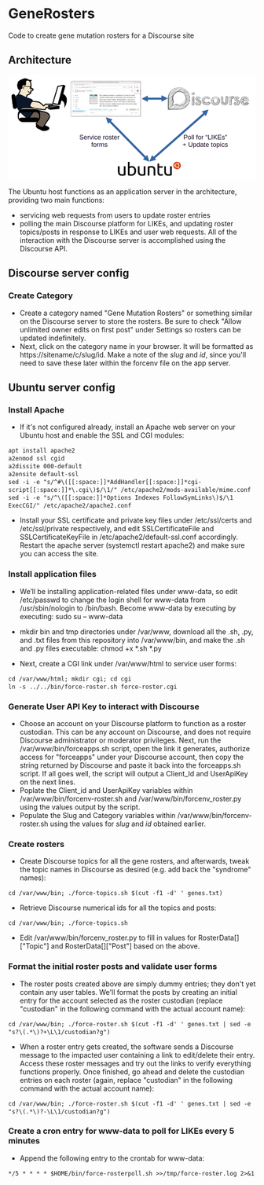 # GeneRosters
Code to create gene mutation rosters for a Discourse site  

## Architecture
<img width=600 src=https://github.com/glmck13/GeneRosters/blob/main/arch.png>  

The Ubuntu host functions as an application server in the architecture, providing two main functions:
+ servicing web requests from users to update roster entries  
+ polling the main Discourse platform for LIKEs, and updating roster topics/posts in response to LIKEs and user web requests.  All of the interaction with the Discourse server is accomplished using the Discourse API.

## Discourse server config

### Create Category
+ Create a category named "Gene Mutation Rosters" or something similar on the Discourse server to store the rosters. Be sure to check "Allow unlimited owner edits on first post" under Settings so rosters can be updated indefinitely.
+ Next, click on the category name in your browser.  It will be formatted as https://sitename/c/slug/id.  Make a note of the _slug_ and _id_, since you'll need to save these later within the forcenv file on the app server.

## Ubuntu server config

### Install Apache
+ If it's not configured already, install an Apache web server on your Ubuntu host and enable the SSL and CGI modules:
```
apt install apache2
a2enmod ssl cgid
a2dissite 000-default
a2ensite default-ssl
sed -i -e "s/^#\([[:space:]]*AddHandler[[:space:]]*cgi-script[[:space:]]*\.cgi\)$/\1/" /etc/apache2/mods-available/mime.conf
sed -i -e "s/^\([[:space:]]*Options Indexes FollowSymLinks\)$/\1 ExecCGI/" /etc/apache2/apache2.conf
```
+ Install your SSL certificate and private key files under /etc/ssl/certs and /etc/ssl/private respectively, and edit SSLCertificateFile and SSLCertificateKeyFile in /etc/apache2/default-ssl.conf accordingly.  Restart the apache server (systemctl restart apache2) and make sure you can access the site.

### Install application files
+ We’ll be installing application-related files under www-data, so edit /etc/passwd to change the login shell for www-data from /usr/sbin/nologin to /bin/bash.  Become www-data by executing by executing: sudo su – www-data

+ mkdir bin and tmp directories under /var/www, download all the .sh, .py, and .txt files from this repository into /var/www/bin, and make the .sh and .py files executable: chmod +x *.sh *.py

+ Next, create a CGI link under /var/www/html to service user forms:
```
cd /var/www/html; mkdir cgi; cd cgi
ln -s ../../bin/force-roster.sh force-roster.cgi
```

### Generate User API Key to interact with Discourse
+ Choose an account on your Discourse platform to function as a roster custodian.  This can be any account on Discourse, and does not require Discourse administrator or moderator privileges.  Next, run the /var/www/bin/forceapps.sh script, open the link it generates, authorize access for "forceapps" under your Discourse account, then copy the string returned by Discourse and paste it back into the forceapps.sh script.  If all goes well, the script will output a Client_Id and UserApiKey on the next lines.
+ Poplate the Client_id and UserApiKey variables within /var/www/bin/forcenv-roster.sh and /var/www/bin/forcenv_roster.py using the values output by the script.
+ Populate the Slug and Category variables within /var/www/bin/forcenv-roster.sh using the values for _slug_ and _id_ obtained earlier.

### Create rosters
+ Create Discourse topics for all the gene rosters, and afterwards, tweak the topic names in Discourse as desired (e.g. add back the "syndrome" names):
```
cd /var/www/bin; ./force-topics.sh $(cut -f1 -d' ' genes.txt)
```

+ Retrieve Discourse numerical ids for all the topics and posts:
```
cd /var/www/bin; ./force-topics.sh
```

 + Edit /var/www/bin/forcenv_roster.py to fill in values for RosterData[]["Topic"] and RosterData[]["Post"] based on the above.

### Format the initial roster posts and validate user forms
+ The roster posts created above are simply dummy entries; they don't yet contain any user tables.  We'll format the posts by creating an initial entry for the account selected as the roster custodian (replace "custodian" in the following command with the actual account name):
```
cd /var/www/bin; ./force-roster.sh $(cut -f1 -d' ' genes.txt | sed -e "s?\(.*\)?+\L\1/custodian?g")
```

+ When a roster entry gets created, the software sends a Discourse message to the impacted user containing a link to edit/delete their entry.  Access these roster messages and try out the links to verify everything functions properly.  Once finished, go ahead and delete the custodian entries on each roster (again, replace "custodian" in the following command with the actual account name):
```
cd /var/www/bin; ./force-roster.sh $(cut -f1 -d' ' genes.txt | sed -e "s?\(.*\)?-\L\1/custodian?g")
```

### Create a cron entry for www-data to poll for LIKEs every 5 minutes
+ Append the following entry to the crontab for www-data:
```
*/5 * * * * $HOME/bin/force-rosterpoll.sh >>/tmp/force-roster.log 2>&1
```
